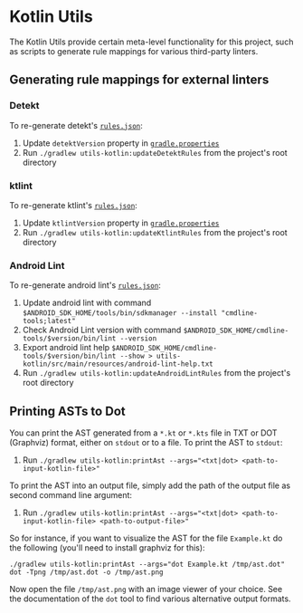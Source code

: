 # Kotlin Utils
The Kotlin Utils provide certain meta-level functionality for this project, such as scripts to generate rule mappings for various
third-party linters.

## Generating rule mappings for external linters

### Detekt

To re-generate detekt's [`rules.json`](../sonar-kotlin-plugin/src/main/resources/org/sonar/l10n/kotlin/rules/detekt/rules.json):

1. Update `detektVersion` property in [`gradle.properties`](../gradle.properties)
1. Run `./gradlew utils-kotlin:updateDetektRules` from the project's root directory

### ktlint

To re-generate ktlint's [`rules.json`](../sonar-kotlin-plugin/src/main/resources/org/sonar/l10n/kotlin/rules/ktlint/rules.json):

1. Update `ktlintVersion` property in [`gradle.properties`](../gradle.properties)
1. Run `./gradlew utils-kotlin:updateKtlintRules` from the project's root directory

### Android Lint

To re-generate android lint's [`rules.json`](../../sonar-kotlin-plugin/src/main/resources/org/sonar/l10n/android/rules/androidlint/rules.json):

1. Update android lint with command `$ANDROID_SDK_HOME/tools/bin/sdkmanager --install "cmdline-tools;latest"`
2. Check Android Lint version with command `$ANDROID_SDK_HOME/cmdline-tools/$version/bin/lint --version`
3. Export android lint help `$ANDROID_SDK_HOME/cmdline-tools/$version/bin/lint --show > utils-kotlin/src/main/resources/android-lint-help.txt`
4. Run `./gradlew utils-kotlin:updateAndroidLintRules` from the project's root directory

## Printing ASTs to Dot

You can print the AST generated from a `*.kt` or `*.kts` file in TXT or DOT (Graphviz) format, either on `stdout` or to a file. To print the AST to
`stdout`:

1. Run `./gradlew utils-kotlin:printAst --args="<txt|dot> <path-to-input-kotlin-file>"`

To print the AST into an output file, simply add the path of the output file as second command line argument:

1. Run `./gradlew utils-kotlin:printAst --args="<txt|dot> <path-to-input-kotlin-file> <path-to-output-file>"`

So for instance, if you want to visualize the AST for the file `Example.kt` do the following (you'll need to install graphviz for this):

```
./gradlew utils-kotlin:printAst --args="dot Example.kt /tmp/ast.dot"
dot -Tpng /tmp/ast.dot -o /tmp/ast.png
```

Now open the file `/tmp/ast.png` with an image viewer of your choice. See the documentation of the `dot` tool to find various
alternative output formats.
